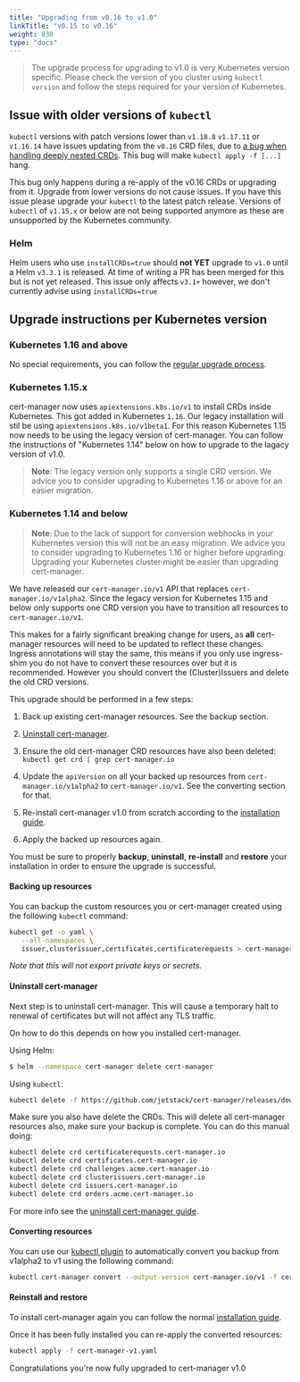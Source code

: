 ```yaml
---
title: "Upgrading from v0.16 to v1.0"
linkTitle: "v0.15 to v0.16"
weight: 830
type: "docs"
---
```


> The upgrade process for upgrading to v1.0 is very Kubernetes version specific. Please check the version of you cluster using `kubectl version` and follow the steps required for your version of Kubernetes.

## Issue with older versions of `kubectl`
`kubectl` versions with patch versions lower than `v1.18.8` `v1.17.11` or `v1.16.14` have issues updating from the `v0.16` CRD files, due to [a bug when handling deeply nested CRDs](https://github.com/kubernetes/kubernetes/issues/91615).
This bug will make `kubectl apply -f [...]` hang. 

This bug only happens during a re-apply of the v0.16 CRDs or upgrading from it. Upgrade from lower versions do not cause issues. If you have this issue please upgrade your `kubectl` to the latest patch release.
Versions of `kubectl` of `v1.15.x` or below are not being supported anymore as these are unsupported by the Kubernetes community.

### Helm
Helm users who use `installCRDs=true` should **not YET** upgrade to `v1.0` until a Helm `v3.3.1` is released.
At time of writing a PR has been merged for this but is not yet released.
This issue only affects `v3.1+` however, we don't currently advise using `installCRDs=true`

## Upgrade instructions per Kubernetes version

### Kubernetes 1.16 and above
No special requirements, you can follow the [regular upgrade process](../).

### Kubernetes 1.15.x

cert-manager now uses `apiextensions.k8s.io/v1` to install CRDs inside Kubernetes. This got added in Kubernetes `1.16`.
Our legacy installation will stil be using `apiextensions.k8s.io/v1beta1`. For this reason Kubernetes 1.15 now needs to be using the legacy version of cert-manager.
You can follow the instructions of "Kubernetes 1.14" below on how to upgrade to the lagacy version of v1.0.

> **Note**: The legacy version only supports a single CRD version. We advice you to consider upgrading to Kubernetes 1.16 or above for an easier migration.

### Kubernetes 1.14 and below

> **Note**: Due to the lack of support for conversion webhooks in your Kubernetes version this will not be an easy migration. We advice you to consider upgrading to Kubernetes 1.16 or higher before upgrading. Upgrading your Kubernetes cluster might be easier than upgrading cert-manager.

We have released our `cert-manager.io/v1` API that replaces `cert-manager.io/v1alpha2`.
Since the legacy version for Kubernetes 1.15 and below only supports one CRD version
you have to transition all resources to `cert-manager.io/v1`.


This makes for a fairly significant breaking change for users, as **all**
cert-manager resources will need to be updated to reflect these changes.
Ingress annotations will stay the same, this means if you only use ingress-shim 
you do not have to convert these resources over but it is recommended. 
However you should convert the (Cluster)Issuers and delete the old CRD versions.

This upgrade should be performed in a few steps:

1. Back up existing cert-manager resources. See the backup section.

2. [Uninstall cert-manager](../../uninstall/).

3. Ensure the old cert-manager CRD resources have also been deleted: `kubectl get crd | grep cert-manager.io`

4. Update the `apiVersion` on all your backed up resources from
   `cert-manager.io/v1alpha2` to `cert-manager.io/v1`. See the converting section for that.

5. Re-install cert-manager v1.0 from scratch according to the [installation
   guide](../../).

6. Apply the backed up resources again.

You must be sure to properly **backup**, **uninstall**, **re-install** and
**restore** your installation in order to ensure the upgrade is successful.

#### Backing up resources
You can backup the custom resources you or cert-manager created using the following `kubectl` command:
```bash
kubectl get -o yaml \
   --all-namespaces \
   issuer,clusterissuer,certificates,certificaterequests > cert-manager-backup.yaml
```

*Note that this will not export private keys or secrets.*

#### Uninstall cert-manager
Next step is to uninstall cert-manager. 
This will cause a temporary halt to renewal of certificates but will not affect any TLS traffic.

On how to do this depends on how you installed cert-manager.

Using Helm:
```bash
$ helm --namespace cert-manager delete cert-manager
```

Using `kubectl`:
```bash
kubectl delete -f https://github.com/jetstack/cert-manager/releases/download/vX.Y.Z/cert-manager.yaml
```

Make sure you also have delete the CRDs. This will delete all cert-manager resources also, make sure your backup is complete.
You can do this manual doing:
```bash
kubectl delete crd certificaterequests.cert-manager.io
kubectl delete crd certificates.cert-manager.io
kubectl delete crd challenges.acme.cert-manager.io
kubectl delete crd clusterissuers.cert-manager.io 
kubectl delete crd issuers.cert-manager.io
kubectl delete crd orders.acme.cert-manager.io
```

For more info see the [uninstall cert-manager guide](../../uninstall/).

#### Converting resources

You can use our [kubectl plugin](../../../usage/kubectl-plugin/) to automatically convert you backup from v1alpha2 to v1 using the following command:

```bash
kubectl cert-manager convert --output-version cert-manager.io/v1 -f cert-manager-backup.yaml > cert-manager-v1.yaml
```

#### Reinstall and restore
To install cert-manager again you can follow the normal [installation guide](../../).

Once it has been fully installed you can re-apply the converted resources:
```bash
kubectl apply -f cert-manager-v1.yaml
```

Congratulations you're now fully upgraded to cert-manager v1.0